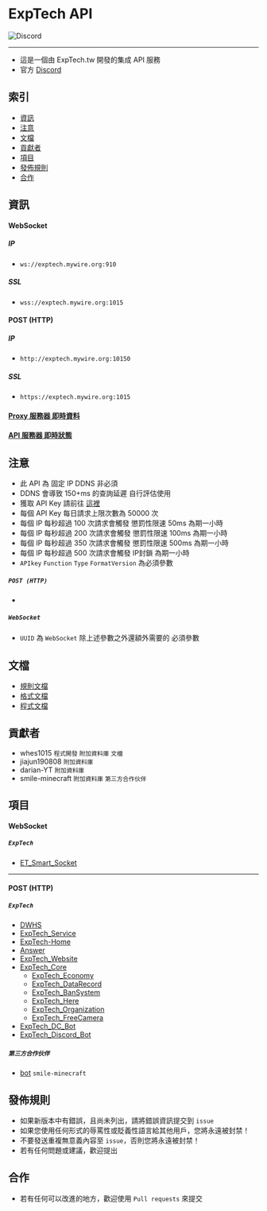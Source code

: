 # ExpTech API
<img alt="Discord" src="https://img.shields.io/discord/926545182407688273">

------

- 這是一個由 ExpTech.tw 開發的集成 API 服務
- 官方 [Discord](https://discord.gg/5dbHqV8ees)

## 索引
- [資訊](#資訊)
- [注意](#注意)
- [文檔](#文檔)
- [貢獻者](#貢獻者)
- [項目](#項目)
- [發佈規則](#發佈規則)
- [合作](#合作)

## 資訊
#### WebSocket
##### IP
- `ws://exptech.mywire.org:910`
##### SSL
- `wss://exptech.mywire.org:1015`
#### POST (HTTP)
##### IP
- `http://exptech.mywire.org:10150`
##### SSL
- `https://exptech.mywire.org:1015`
#### [Proxy 服務器 即時資料](http://exptech.mywire.org:10150/?Function=Proxy)
#### [API 服務器 即時狀態](https://stats.uptimerobot.com/KElQPHqKVk)

## 注意
- 此 API 為 固定 IP DDNS 非必須
- DDNS 會導致 150+ms 的查詢延遲 自行評估使用
- 獲取 API Key 請前往 [這裡](http://150.117.110.118/service/)
- 每個 API Key 每日請求上限次數為 50000 次
- 每個 IP 每秒超過 100 次請求會觸發 懲罰性限速 50ms 為期一小時
- 每個 IP 每秒超過 200 次請求會觸發 懲罰性限速 100ms 為期一小時
- 每個 IP 每秒超過 350 次請求會觸發 懲罰性限速 500ms 為期一小時
- 每個 IP 每秒超過 500 次請求會觸發 IP封鎖 為期一小時
- `APIkey` `Function` `Type` `FormatVersion` 為必須參數
##### `POST (HTTP)`
- 
##### `WebSocket`
- `UUID` 為 `WebSocket` 除上述參數之外還額外需要的 必須參數

## 文檔
- [規則文檔](https://github.com/ExpTechTW/API/blob/%E4%B8%BB%E8%A6%81%E7%9A%84-(main)/RULE.md)
- [格式文檔](https://github.com/ExpTechTW/API/blob/%E4%B8%BB%E8%A6%81%E7%9A%84-(main)/FORMAT.md)
- [程式文檔](https://github.com/ExpTechTW/API/blob/%E4%B8%BB%E8%A6%81%E7%9A%84-(main)/CODE.md)

## 貢獻者
- whes1015 `程式開發` `附加資料庫` `文檔`
- jiajun190808 `附加資料庫`
- darian-YT `附加資料庫`
- smile-minecraft `附加資料庫` `第三方合作伙伴`

## 項目
#### WebSocket
##### `ExpTech`
- [ET_Smart_Socket](https://github.com/ExpTechTW/ET_Smart_Socket)
-----
#### POST (HTTP)
##### `ExpTech`
- [DWHS](https://github.com/ExpTechTW/DWHS)
- [ExpTech_Service](https://github.com/ExpTechTW/ExpTech_Service)
- [ExpTech-Home](https://github.com/ExpTechTW/ExpTech-Home)
- [Answer](https://github.com/ExpTechTW/Answer)
- [ExpTech_Website](https://github.com/ExpTechTW/ExpTech_Website)
- [ExpTech_Core](https://github.com/ExpTechTW/ExpTech_Core)
  - [ExpTech_Economy](https://github.com/ExpTechTW/ExpTech_Economy)
  - [ExpTech_DataRecord](https://github.com/ExpTechTW/ExpTech_DataRecord)
  - [ExpTech_BanSystem](https://github.com/ExpTechTW/ExpTech_BanSystem)
  - [ExpTech_Here](https://github.com/ExpTechTW/ExpTech_Here)
  - [ExpTech_Organization](https://github.com/ExpTechTW/ExpTech_Organization)
  - [ExpTech_FreeCamera](https://github.com/ExpTechTW/ExpTech_FreeCamera)
- [ExpTech_DC_Bot](https://github.com/ExpTechTW/ExpTech_DC_Bot)
- [ExpTech_Discord_Bot](https://github.com/ExpTechTW/ExpTech_Discord_Bot)
##### `第三方合作伙伴`
- [bot](https://github.com/smile-minecraft/bot) `smile-minecraft`

## 發佈規則
- 如果新版本中有錯誤，且尚未列出，請將錯誤資訊提交到 ```issue```
- 如果您使用任何形式的辱罵性或貶義性語言給其他用戶，您將永遠被封禁！
- 不要發送重複無意義內容至 ```issue```，否則您將永遠被封禁！
- 若有任何問題或建議，歡迎提出

## 合作
- 若有任何可以改進的地方，歡迎使用 ```Pull requests``` 來提交

